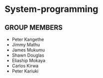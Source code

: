 # System-programming


##  GROUP MEMBERS
<ul>
  <li>Peter Kangethe</li>
  <li>Jimmy Mathu</li>
  <li>James Mukumu</li>
  <li>Shawn Douglas</li>
  <li>Eliaship Mokaya</li>
  <li>Carlos Kirwa</li>
  <li>Peter Kariuki</li>
</ul>

